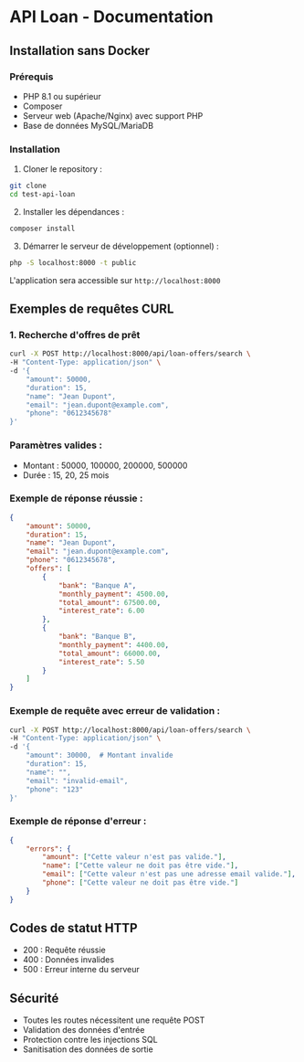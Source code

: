 # API Loan - Documentation

## Installation sans Docker

### Prérequis
- PHP 8.1 ou supérieur
- Composer
- Serveur web (Apache/Nginx) avec support PHP
- Base de données MySQL/MariaDB

### Installation

1. Cloner le repository :
```bash
git clone 
cd test-api-loan
```

2. Installer les dépendances :
```bash
composer install
```
3. Démarrer le serveur de développement (optionnel) :
```bash
php -S localhost:8000 -t public
```

L'application sera accessible sur `http://localhost:8000`

## Exemples de requêtes CURL

### 1. Recherche d'offres de prêt

```bash
curl -X POST http://localhost:8000/api/loan-offers/search \
-H "Content-Type: application/json" \
-d '{
    "amount": 50000,
    "duration": 15,
    "name": "Jean Dupont",
    "email": "jean.dupont@example.com",
    "phone": "0612345678"
}'
```

### Paramètres valides :
- Montant : 50000, 100000, 200000, 500000
- Durée : 15, 20, 25 mois

### Exemple de réponse réussie :
```json
{
    "amount": 50000,
    "duration": 15,
    "name": "Jean Dupont",
    "email": "jean.dupont@example.com",
    "phone": "0612345678",
    "offers": [
        {
            "bank": "Banque A",
            "monthly_payment": 4500.00,
            "total_amount": 67500.00,
            "interest_rate": 6.00
        },
        {
            "bank": "Banque B",
            "monthly_payment": 4400.00,
            "total_amount": 66000.00,
            "interest_rate": 5.50
        }
    ]
}
```

### Exemple de requête avec erreur de validation :
```bash
curl -X POST http://localhost:8000/api/loan-offers/search \
-H "Content-Type: application/json" \
-d '{
    "amount": 30000,  # Montant invalide
    "duration": 15,
    "name": "",
    "email": "invalid-email",
    "phone": "123"
}'
```

### Exemple de réponse d'erreur :
```json
{
    "errors": {
        "amount": ["Cette valeur n'est pas valide."],
        "name": ["Cette valeur ne doit pas être vide."],
        "email": ["Cette valeur n'est pas une adresse email valide."],
        "phone": ["Cette valeur ne doit pas être vide."]
    }
}
```

## Codes de statut HTTP
- 200 : Requête réussie
- 400 : Données invalides
- 500 : Erreur interne du serveur

## Sécurité
- Toutes les routes nécessitent une requête POST
- Validation des données d'entrée
- Protection contre les injections SQL
- Sanitisation des données de sortie

